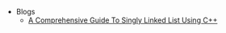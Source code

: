 - Blogs
  - [A Comprehensive Guide To Singly Linked List Using C++](https://www.codementor.io/codementorteam/a-comprehensive-guide-to-implementation-of-singly-linked-list-using-c_plus_plus-ondlm5azr)
